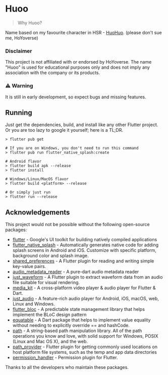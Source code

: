 # Huoo
> Why Huoo?

Name based on my favourite character in HSR - [HuoHuo](https://starrailstation.com/en/character/huohuo). (please don't sue me, HoYoverse)

### Disclaimer 
This project is not affiliated with or endorsed by HoYoverse. The name "Huoo" is used for 
educational purposes only and does not imply any association with the company or its products.

### ⚠️ Warning
It is still in early development, so expect bugs and missing features.


## Running
Just get the dependencies, build, and install like any other Flutter project.
Or you are too lazy to google it yourself; here is a TL;DR.
```
> flutter pub get

# If you are on Windows, you don't need to run this command
> flutter pub run flutter_native_splash:create

# Android flavor
> flutter build apk --release
> flutter install

# Windows/Linux/MacOS flavor
> flutter build <platform> --release

# Or simply just run
> flutter run --release
```

## Acknowledgements

This project would not be possible without the following open-source packages:

- [flutter](https://flutter.dev) - Google's UI toolkit for building natively compiled applications
- [flutter_native_splash](https://github.com/jonbhanson/flutter_native_splash) - Automatically generates native code for adding splash screens in Android and iOS. Customize with specific platform, background color and splash image.
- [shared_preferences](https://github.com/flutter/packages/tree/main/packages/shared_preferences/shared_preferences) - A Flutter plugin for reading and writing simple key-value pairs.
- [audio_metadata_reader](https://github.com/ClementBeal/audio_metadata_reader) - A pure-dart audio metadata reader
- [just_waveform](https://github.com/ryanheise/just_waveform) - A Flutter plugin to extract waveform data from an audio file suitable for visual rendering.
- [media_kit](https://github.com/media-kit/media-kit) - A cross-platform video player & audio player for Flutter & Dart.
- [just_audio](https://github.com/ryanheise/just_audio) - A feature-rich audio player for Android, iOS, macOS, web, Linux and Windows.
- [flutter_bloc](https://github.com/felangel/bloc) - A predictable state management library that helps implement the BLoC design pattern
- [equatable](https://github.com/felangel/equatable) - A Dart package that helps to implement value equality without needing to explicitly override == and hashCode.
- [path](https://github.com/dart-lang/core/tree/main/pkgs/path) - A string-based path manipulation library. All of the path operations you know and love, with solid support for Windows, POSIX (Linux and Mac OS X), and the web.
- [path_provider](https://github.com/flutter/packages/tree/main/packages/path_provider/path_provider) - Flutter plugin for getting commonly used locations on host platform file systems, such as the temp and app data directories
- [permission_handler](https://github.com/baseflow/flutter-permission-handler) - Permission plugin for Flutter.

Thanks to all the developers who maintain these packages.